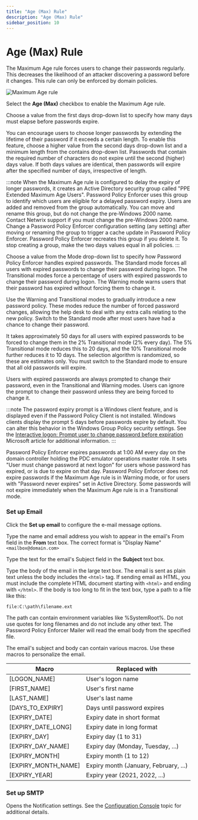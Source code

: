```yaml
---
title: "Age (Max) Rule"
description: "Age (Max) Rule"
sidebar_position: 10
---
```


# Age (Max) Rule

The Maximum Age rule forces users to change their passwords regularly. This decreases the likelihood
of an attacker discovering a password before it changes. This rule can only be enforced by domain
policies.

![Maximum Age rule](/images/passwordpolicyenforcer/11.0/administration/agemax.webp)

Select the **Age (Max)** checkbox to enable the Maximum Age rule.

Choose a value from the first days drop-down list to specify how many days must elapse before
passwords expire.

You can encourage users to choose longer passwords by extending the lifetime of their password if it
exceeds a certain length. To enable this feature, choose a higher value from the second days
drop-down list and a minimum length from the contains drop-down list. Passwords that contain the
required number of characters do not expire until the second (higher) days value. If both days
values are identical, then passwords will expire after the specified number of days, irrespective of
length.

:::note
When the Maximum Age rule is configured to delay the expiry of longer passwords, it
creates an Active Directory security group called "PPE Extended Maximum Age Users". Password Policy
Enforcer uses this group to identify which users are eligible for a delayed password expiry. Users
are added and removed from the group automatically. You can move and rename this group, but do not
change the pre-Windows 2000 name. Contact Netwrix support if you must change the pre-Windows 2000
name. Change a Password Policy Enforcer configuration setting (any setting) after moving or renaming
the group to trigger a cache update in Password Policy Enforcer. Password Policy Enforcer recreates
this group if you delete it. To stop creating a group, make the two days values equal in all
policies.
:::


Choose a value from the Mode drop-down list to specify how Password Policy Enforcer handles expired
passwords. The Standard mode forces all users with expired passwords to change their password during
logon. The Transitional modes force a percentage of users with expired passwords to change their
password during logon. The Warning mode warns users that their password has expired without forcing
them to change it.

Use the Warning and Transitional modes to gradually introduce a new password policy. These modes
reduce the number of forced password changes, allowing the help desk to deal with any extra calls
relating to the new policy. Switch to the Standard mode after most users have had a chance to change
their password.

It takes approximately 50 days for all users with expired passwords to be forced to change them in
the 2% Transitional mode (2% every day). The 5% Transitional mode reduces this to 20 days, and the
10% Transitional mode further reduces it to 10 days. The selection algorithm is randomized, so these
are estimates only. You must switch to the Standard mode to ensure that all old passwords will
expire.

Users with expired passwords are always prompted to change their password, even in the Transitional
and Warning modes. Users can ignore the prompt to change their password unless they are being forced
to change it.

:::note
The password expiry prompt is a Windows client feature, and is displayed even if the
Password Policy Client is not installed. Windows clients display the prompt 5 days before passwords
expire by default. You can alter this behavior in the Windows Group Policy security settings. See
the
[Interactive logon: Prompt user to change password before expiration](https://docs.microsoft.com/en-us/windows/security/threat-protection/security-policy-settings/interactive-logon-prompt-user-to-change-password-before-expiration)
Microsoft article for additional information.
:::


Password Policy Enforcer expires passwords at 1:00 AM every day on the domain controller holding the
PDC emulator operations master role. It sets "User must change password at next logon" for users
whose password has expired, or is due to expire on that day. Password Policy Enforcer does not
expire passwords if the Maximum Age rule is in Warning mode, or for users with "Password never
expires" set in Active Directory. Some passwords will not expire immediately when the Maximum Age
rule is in a Transitional mode.

### Set up Email

Click the **Set up email** to configure the e-mail message options.

Type the name and email address you wish to appear in the email's From field in the **From** text
box. The correct format is "Display Name" `<mailbox@domain.com>`

Type the text for the email's Subject field in the **Subject** text box.

Type the body of the email in the large text box. The email is sent as plain text unless the body
includes the `<html>` tag. If sending email as HTML, you must include the complete HTML document
starting with `<html>` and ending with `</html>`. If the body is too long to fit in the text box,
type a path to a file like this:

`file:C:\path\filename.ext`

The path can contain environment variables like %SystemRoot%. Do not use quotes for long filenames
and do not include any other text. The Password Policy Enforcer Mailer will read the email body from
the specified file.

The email's subject and body can contain various macros. Use these macros to personalize the email.

| Macro               | Replaced with                         |
| ------------------- | ------------------------------------- |
| [LOGON_NAME]        | User's logon name                     |
| [FIRST_NAME]        | User's first name                     |
| [LAST_NAME]         | User's last name                      |
| [DAYS_TO_EXPIRY]    | Days until password expires           |
| [EXPIRY_DATE]       | Expiry date in short format           |
| [EXPIRY_DATE_LONG]  | Expiry date in long format            |
| [EXPIRY_DAY]        | Expiry day (1 to 31)                  |
| [EXPIRY_DAY_NAME]   | Expiry day (Monday, Tuesday, ...)     |
| [EXPIRY_MONTH]      | Expiry month (1 to 12)                |
| [EXPIRY_MONTH_NAME] | Expiry month (January, February, ...) |
| [EXPIRY_YEAR]       | Expiry year (2021, 2022, ...)         |

### Set up SMTP

Opens the Notification settings. See the [Configuration Console](/docs/passwordpolicyenforcer/11.0/admin/configconsole.md) topic for
additional details.

